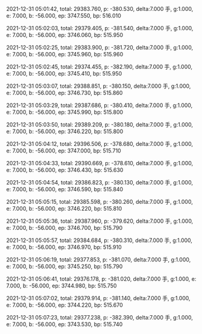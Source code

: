 2021-12-31 05:01:42, total: 29383.760, p: -380.530, delta:7.000 手, g:1.000, e: 7.000, b: -56.000, ep: 3747.550, bp: 516.010

2021-12-31 05:02:03, total: 29379.405, p: -381.540, delta:7.000 手, g:1.000, e: 7.000, b: -56.000, ep: 3746.060, bp: 515.950

2021-12-31 05:02:25, total: 29383.900, p: -381.720, delta:7.000 手, g:1.000, e: 7.000, b: -56.000, ep: 3745.960, bp: 515.960

2021-12-31 05:02:45, total: 29374.455, p: -382.190, delta:7.000 手, g:1.000, e: 7.000, b: -56.000, ep: 3745.410, bp: 515.950

2021-12-31 05:03:07, total: 29388.851, p: -380.150, delta:7.000 手, g:1.000, e: 7.000, b: -56.000, ep: 3746.730, bp: 515.860

2021-12-31 05:03:29, total: 29387.686, p: -380.410, delta:7.000 手, g:1.000, e: 7.000, b: -56.000, ep: 3745.990, bp: 515.800

2021-12-31 05:03:50, total: 29389.209, p: -380.180, delta:7.000 手, g:1.000, e: 7.000, b: -56.000, ep: 3746.220, bp: 515.800

2021-12-31 05:04:12, total: 29396.506, p: -378.680, delta:7.000 手, g:1.000, e: 7.000, b: -56.000, ep: 3747.000, bp: 515.710

2021-12-31 05:04:33, total: 29390.669, p: -378.610, delta:7.000 手, g:1.000, e: 7.000, b: -56.000, ep: 3746.430, bp: 515.630

2021-12-31 05:04:54, total: 29386.823, p: -380.130, delta:7.000 手, g:1.000, e: 7.000, b: -56.000, ep: 3746.590, bp: 515.840

2021-12-31 05:05:15, total: 29385.598, p: -380.260, delta:7.000 手, g:1.000, e: 7.000, b: -56.000, ep: 3746.220, bp: 515.810

2021-12-31 05:05:36, total: 29387.960, p: -379.620, delta:7.000 手, g:1.000, e: 7.000, b: -56.000, ep: 3746.700, bp: 515.790

2021-12-31 05:05:57, total: 29384.684, p: -380.310, delta:7.000 手, g:1.000, e: 7.000, b: -56.000, ep: 3746.970, bp: 515.910

2021-12-31 05:06:19, total: 29377.853, p: -381.070, delta:7.000 手, g:1.000, e: 7.000, b: -56.000, ep: 3745.250, bp: 515.790

2021-12-31 05:06:41, total: 29376.178, p: -381.020, delta:7.000 手, g:1.000, e: 7.000, b: -56.000, ep: 3744.980, bp: 515.750

2021-12-31 05:07:02, total: 29379.914, p: -381.140, delta:7.000 手, g:1.000, e: 7.000, b: -56.000, ep: 3744.220, bp: 515.670

2021-12-31 05:07:23, total: 29377.238, p: -382.390, delta:7.000 手, g:1.000, e: 7.000, b: -56.000, ep: 3743.530, bp: 515.740